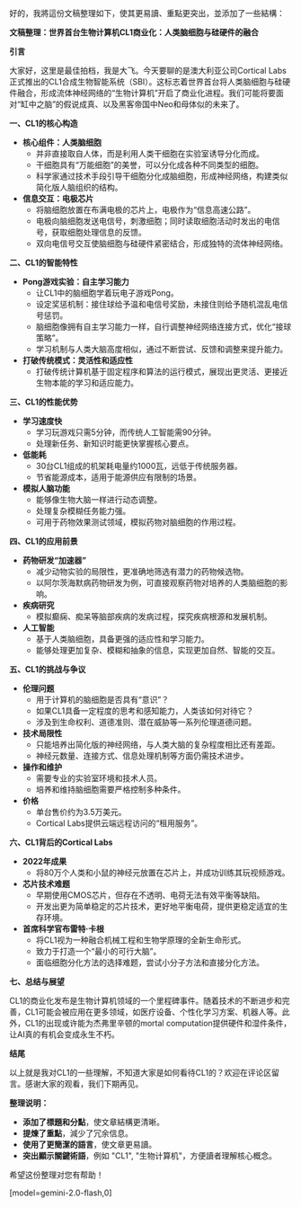 好的，我將這份文稿整理如下，使其更易讀、重點更突出，並添加了一些結構：

**文稿整理：世界首台生物计算机CL1商业化：人类脑细胞与硅硬件的融合**

**引言**

大家好，这里是最佳拍档，我是大飞。今天要聊的是澳大利亚公司Cortical Labs正式推出的CL1合成生物智能系统（SBI）。这标志着世界首台将人类脑细胞与硅硬件融合，形成流体神经网络的“生物计算机”开启了商业化进程。我们可能将要面对“缸中之脑”的假说成真、以及黑客帝国中Neo和母体似的未来了。

**一、CL1的核心构造**

*   **核心组件：人类脑细胞**
    *   并非直接取自人体，而是利用人类干细胞在实验室诱导分化而成。
    *   干细胞具有“万能细胞”的美誉，可以分化成各种不同类型的细胞。
    *   科学家通过技术手段引导干细胞分化成脑细胞，形成神经网络，构建类似简化版人脑组织的结构。
*   **信息交互：电极芯片**
    *   将脑细胞放置在布满电极的芯片上，电极作为“信息高速公路”。
    *   电极向脑细胞发送电信号，刺激细胞；同时读取细胞活动时发出的电信号，获取细胞处理信息的反馈。
    *   双向电信号交互使脑细胞与硅硬件紧密结合，形成独特的流体神经网络。

**二、CL1的智能特性**

*   **Pong游戏实验：自主学习能力**
    *   让CL1中的脑细胞学着玩电子游戏Pong。
    *   设定奖惩机制：接住球给予温和电信号奖励，未接住则给予随机混乱电信号惩罚。
    *   脑细胞像拥有自主学习能力一样，自行调整神经网络连接方式，优化“接球策略”。
    *   学习机制与人类大脑高度相似，通过不断尝试、反馈和调整来提升能力。
*   **打破传统模式：灵活性和适应性**
    *   打破传统计算机基于固定程序和算法的运行模式，展现出更灵活、更接近生物本能的学习和适应能力。

**三、CL1的性能优势**

*   **学习速度快**
    *   学习玩游戏只需5分钟，而传统人工智能需90分钟。
    *   处理新任务、新知识时能更快掌握核心要点。
*   **低能耗**
    *   30台CL1组成的机架耗电量约1000瓦，远低于传统服务器。
    *   节省能源成本，适用于能源供应有限制的场景。
*   **模拟人脑功能**
    *   能够像生物大脑一样进行动态调整。
    *   处理复杂模糊任务能力强。
    *   可用于药物效果测试领域，模拟药物对脑细胞的作用过程。

**四、CL1的应用前景**

*   **药物研发“加速器”**
    *   减少动物实验的局限性，更准确地筛选有潜力的药物候选物。
    *   以阿尔茨海默病药物研发为例，可直接观察药物对培养的人类脑细胞的影响。
*   **疾病研究**
    *   模拟癫痫、痴呆等脑部疾病的发病过程，探究疾病根源和发展机制。
*   **人工智能**
    *   基于人类脑细胞，具备更强的适应性和学习能力。
    *   能够处理更加复杂、模糊和抽象的信息，实现更加自然、智能的交互。

**五、CL1的挑战与争议**

*   **伦理问题**
    *   用于计算机的脑细胞是否具有“意识”？
    *   如果CL1具备一定程度的思考和感知能力，人类该如何对待它？
    *   涉及到生命权利、道德准则、潜在威胁等一系列伦理道德问题。
*   **技术局限性**
    *   只能培养出简化版的神经网络，与人类大脑的复杂程度相比还有差距。
    *   神经元数量、连接方式、信息处理机制等方面仍需技术进步。
*   **操作和维护**
    *   需要专业的实验室环境和技术人员。
    *   培养和维持脑细胞需要严格控制多种条件。
*   **价格**
    *   单台售价约为3.5万美元。
    *   Cortical Labs提供云端远程访问的“租用服务”。

**六、CL1背后的Cortical Labs**

*   **2022年成果**
    *   将80万个人类和小鼠的神经元放置在芯片上，并成功训练其玩视频游戏。
*   **芯片技术难题**
    *   早期使用CMOS芯片，但存在不透明、电荷无法有效平衡等缺陷。
    *   开发出更为简单稳定的芯片技术，更好地平衡电荷，提供更稳定适宜的生存环境。
*   **首席科学官布雷特·卡根**
    *   将CL1视为一种融合机械工程和生物学原理的全新生命形式。
    *   致力于打造一个“最小的可行大脑”。
    *   面临细胞分化方法的选择难题，尝试小分子方法和直接分化方法。

**七、总结与展望**

CL1的商业化发布是生物计算机领域的一个里程碑事件。随着技术的不断进步和完善，CL1可能会被应用在更多领域，如医疗设备、个性化学习方案、机器人等。此外，CL1的出现或许能为杰弗里辛顿的mortal computation提供硬件和湿件条件，让AI真的有机会变成永生不朽。

**结尾**

以上就是我对CL1的一些理解，不知道大家是如何看待CL1的？欢迎在评论区留言。感谢大家的观看，我们下期再见。

**整理说明：**

*   **添加了標題和分點**，使文章結構更清晰。
*   **提煉了重點**，減少了冗余信息。
*   **使用了更簡潔的語言**，使文章更易讀。
*   **突出顯示關鍵術語**，例如 "CL1", "生物计算机"，方便讀者理解核心概念。

希望这份整理对您有帮助！

[model=gemini-2.0-flash,0]
